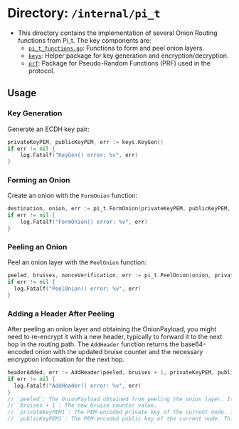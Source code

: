 # Directory: `/internal/pi_t`  
  
  
- This directory contains the implementation of several Onion Routing functions from Pi_t. The key components are:
  - [`pi_t_functions.go`](pi_t_functions.go): Functions to form and peel onion layers.
  - [`keys`](keys): Helper package for key generation and encryption/decryption.
  - [`prf`](prf): Package for Pseudo-Random Functions (PRF) used in the protocol.

## Usage

### Key Generation

Generate an ECDH key pair:

```go
privateKeyPEM, publicKeyPEM, err := keys.KeyGen()
if err != nil {
    log.Fatalf("KeyGen() error: %v", err)
}
```

### Forming an Onion

Create an onion with the `FormOnion` function:

```go
destination, onion, err := pi_t.FormOnion(privateKeyPEM, publicKeyPEM, payload, publicKeys, routingPath, checkpoint)
if err != nil {
    log.Fatalf("FormOnion() error: %v", err)
}
```

### Peeling an Onion

Peel an onion layer with the `PeelOnion` function:

```go
peeled, bruises, nonceVerification, err := pi_t.PeelOnion(onion, privateKeyPEM)
if err != nil {
  log.Fatalf("PeelOnion() error: %v", err)
}
```

### Adding a Header After Peeling

After peeling an onion layer and obtaining the OnionPayload, you might need to re-encrypt it with a new header, typically 
to forward it to the next hop in the routing path. The `AddHeader` function returns the base64-encoded onion with the 
updated bruise counter and the necessary encryption information for the next hop. 

```go
headerAdded, err := AddHeader(peeled, bruises + 1, privateKeyPEM, publicKeyPEM)
if err != nil {
  log.Fatalf("AddHeader() error: %v", err)
}
// `peeled`: The OnionPayload obtained from peeling the onion layer. It contains the decrypted payload and metadata about the current layer.
// `bruises + 1`: The new bruise counter value.
// `privateKeyPEM1`: The PEM-encoded private key of the current node. This key is used to decrypt the shared key and re-encrypt the payload.
// `publicKeyPEM1`: The PEM-encoded public key of the current node. This key is included in the header as the sender's public key for the next node.
```


